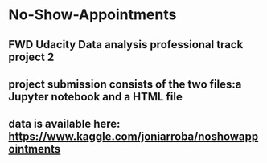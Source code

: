 # No-Show-Appointments
## FWD Udacity Data analysis professional track project 2 
## project submission consists of the two files:a Jupyter notebook and a HTML file
## data is available here: https://www.kaggle.com/joniarroba/noshowappointments
